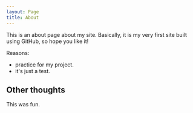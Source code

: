 ```yaml
---
layout: Page
title: About
---
```


This is an about page about my site. 
Basically, it is my very first site built using GitHub, so hope you like it!

Reasons:
- practice for my project.
- it's just a test.

## Other thoughts

This was fun.
